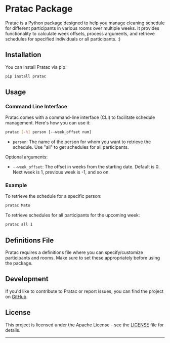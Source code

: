 # Pratac Package

Pratac is a Python package designed to help you manage cleaning schedule for different participants in various rooms over multiple weeks. It provides functionality to calculate week offsets, process arguments, and retrieve schedules for specified individuals or all participants. :)

## Installation

You can install Pratac via pip:

```bash
pip install pratac
```

## Usage

### Command Line Interface

Pratac comes with a command-line interface (CLI) to facilitate schedule management. Here's how you can use it:

```bash
pratac [-h] person [--week_offset num] 
```

- `person`: The name of the person for whom you want to retrieve the schedule. Use "all" to get schedules for all participants.

Optional arguments:

- `--week_offset`: The offset in weeks from the starting date. Default is 0. Next week is 1, previous week is -1, and so on.

### Example

To retrieve the schedule for a specific person:

```bash
pratac Mato
```

To retrieve schedules for all participants for the upcoming week:

```bash
pratac all 1
```

## Definitions File

Pratac requires a definitions file where you can specify/customize participants and rooms. Make sure to set these appropriately before using the package.

## Development

If you'd like to contribute to Pratac or report issues, you can find the project on [GitHub](https://github.com/martinlejko/pratac).

## License

This project is licensed under the Apache License - see the [LICENSE](LICENSE) file for details.

---
